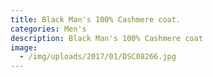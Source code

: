 ```yaml
---
title: Black Man's 100% Cashmere coat.
categories: Men's
description: Black Man's 100% Cashmere coat
image:
  - /img/uploads/2017/01/DSC08266.jpg
---
```


